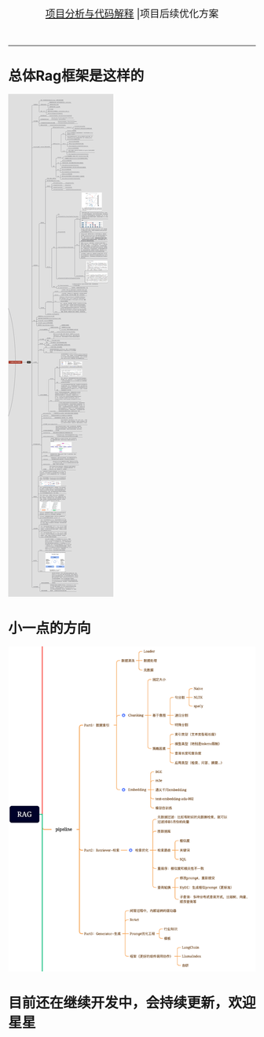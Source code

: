 <p align="center" style="font-size:20px">
    <br>  <a href="README.md" >项目分析与代码解释</a> |项目后续优化方案
</p>
<br>

<hr>

# 总体Rag框架是这样的
![大模型RAG应用技术四维图](./image/大模型RAG应用技术原理.png)

# 小一点的方向
![简单点](./image/2.png)

# 目前还在继续开发中，会持续更新，欢迎星星